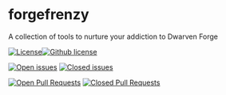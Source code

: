# forgefrenzy
A collection of tools to nurture your addiction to Dwarven Forge

[![License](https://img.shields.io/pypi/l/forgefrenzy)](https://pypi.org/project/forgefrenzy/)[![Github license](https://img.shields.io/github/license/lawnmowerlatte/forgefrenzy.svg "License")](https://github.com/lawnmowerlatte/forgefrenzy/blob/master/LICENSE)

[![Open issues](https://img.shields.io/github/issues/lawnmowerlatte/forgefrenzy.svg "Open issues")](https://github.com/lawnmowerlatte/forgefrenzy/issues)
[![Closed issues](https://img.shields.io/github/issues-closed/lawnmowerlatte/forgefrenzy.svg "Closed issues")](https://github.com/lawnmowerlatte/forgefrenzy/issues?utf8=✓&q=is%3Aissue+is%3Aclosed)

[![Open Pull Requests](https://img.shields.io/github/issues-pr/lawnmowerlatte/forgefrenzy.svg "Open Pull Requests")](https://github.com/lawnmowerlatte/forgefrenzy/pulls)
[![Closed Pull Requests](https://img.shields.io/github/issues-pr-closed/lawnmowerlatte/forgefrenzy.svg "Closed Pull Requests")](https://github.com/lawnmowerlatte/forgefrenzy/pulls?utf8=✓&q=is%3Apr+is%3Aclosed)
